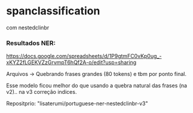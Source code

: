 # spanclassification
com nestedclinbr


### Resultados NER:

https://docs.google.com/spreadsheets/d/1P9gtmFC0vKp0ug_-xKYZ2fLGEKVZzGrvmpT6hQf2A-o/edit?usp=sharing

Arquivos -> Quebrando frases grandes (80 tokens) e tbm por ponto final.

Esse modelo ficou melhor do que usando a quebra natural das frases (na v2).. na v3 correção indices.

Repositprio: "lisaterumi/portuguese-ner-nestedclinbr-v3"
